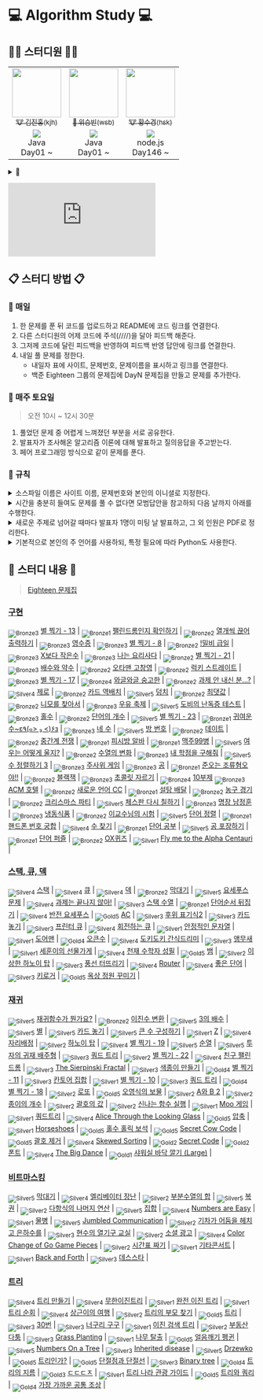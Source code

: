 # 💻 Algorithm Study 💻

## 👨‍💻 스터디원 👩‍💻
<table>
  <tr>
    <td align="center">
      <a href="https://github.com/deepredk">
        <img src="https://avatars.githubusercontent.com/u/33937365?v=4" width="100px;" alt=""/>
        <br />
        <sub>🐮 김진홍(kjh)</sub>
      </a>
    </td>
    <td align="center">
      <a href="https://github.com/Winning-Bean">
        <img src="https://avatars.githubusercontent.com/u/53260922?v=4" width="100px;" alt=""/>
        <br />
        <sub>🐯 위승빈(wsb)</sub>
      </a>
    </td>
    <td align="center">
      <a href="https://github.com/sukyeongh">
        <img src="https://avatars.githubusercontent.com/u/50071076?v=4" width="100px;" alt=""/>
        <br />
        <sub>🐮 황수경(hsk)</sub>
      </a>
    </td>
  </tr>
  <tr>
    <td align="center">
      <a href="https://solved.ac/deepred">
        <img src="http://mazassumnida.wtf/api/mini/generate_badge?boj=deepred">
      </a>
      <br />
      Java
      <br/>
      Day01 ~
    </td>
    <td align="center">
      <a href="https://solved.ac/wsb0722">
        <img src="http://mazassumnida.wtf/api/mini/generate_badge?boj=wsb0722">
      </a>
      <br />
      Java
      <br/>
      Day01 ~
    </td>
    <td align="center">
      <a href="https://solved.ac/hsk10271">
        <img src="http://mazassumnida.wtf/api/mini/generate_badge?boj=hsk10271">
      </a>
      <br />
      node.js
      <br/>
      Day146 ~ 
    </td>
  </tr>
</table>

<details>
<summary>🤝</summary>
  <table>
    <tr>
      <td align="center">
        <a href="https://github.com/jjklunicc">
          <img src="https://avatars.githubusercontent.com/u/55953594?v=4" width="100px;" alt=""/>
          <br />
          <sub>🐉 이예은(lye)</sub>
        </a>
      </td>
      <td align="center">
        <a href="https://github.com/cousim46">
          <img src="https://avatars.githubusercontent.com/u/67584874?v=4" width="100px;" alt=""/>
          <br />
          <sub>🐯 정회운(jhw)</sub>
        </a>
      </td>
    </tr>
    <tr>
      <td align="center">
        <a href="https://solved.ac/jjklunicc">
          <img src="http://mazassumnida.wtf/api/mini/generate_badge?boj=jjklunicc">
        </a>
        <br />
        C#
        <br/>
        Day01 ~ Day43
      </td>
      <td align="center">
        <a href="https://solved.ac/cousim46">
          <img src="http://mazassumnida.wtf/api/mini/generate_badge?boj=cousim46">
        </a>
        <br />
        Java
        <br/>
        Day01 ~ Day16
      </td>
    </tr>
  </table>
</details>

<embed src="https://bang9.github.io/static-d-day/?align=center&color=rgb%28255%2C132%2C58%29&format=day&prefix=%EC%8A%A4%ED%84%B0%EB%94%94&since=2020-12-27&suffix=%EC%A7%B8"></embed>

## 📋 스터디 방법 📋
### 📌 매일
1. 한 문제를 푼 뒤 코드를 업로드하고 README에 코드 링크를 연결한다.
2. 다른 스터디원의 어제 코드에 주석(////)을 달아 피드백 해준다.
3. 그저께 코드에 달린 피드백을 반영하여 피드백 반영 답안에 링크를 연결한다.
4. 내일 풀 문제를 정한다.
    * 내일자 표에 사이트, 문제번호, 문제이름을 표시하고 링크를 연결한다.
    * 백준 Eighteen 그룹의 문제집에 DayN 문제집을 만들고 문제를 추가한다.

### 📌 매주 토요일
> 오전 10시 ~ 12시 30분
1. 풀었던 문제 중 어렵게 느껴졌던 부분을 서로 공유한다.
2. 발표자가 조사해온 알고리즘 이론에 대해 발표하고 질의응답을 주고받는다.
3. 페어 프로그래밍 방식으로 같이 문제를 푼다.

### 📌 규칙
<details>
<summary>소스파일 이름은 사이트 이름, 문제번호와 본인의 이니셜로 지정한다.</summary>

* [백준](https://www.acmicpc.net) - 기본 알고리즘 문제 사이트
  * 기본 답안 : boj0000_hgd
  * 피드백 반영 답안 : boj0000_hgd_fb
  * 모범 답안 : boj0000_rank

</details>
<details>
<summary>시간을 충분히 들여도 문제를 풀 수 없다면 모범답안을 참고하되 다음 날까지 아래를 수행한다.</summary>

  1. 해당 소스코드 맨 위에 // 문제 실패 : 이유를 적는다.
      * 본인의 코드가 왜 안 됐는지를 이해한다.
      * 이해한대로 주석을 작성한다.
      * README의 답안에 *기울기*를 주어 링크한다.
  2. 모범 답안 맨 위에 // 문제 실패 - 모범 답안 을 적는다.
      * 모범 답안의 로직과 구현을 이해한다.
      * 이해한 로직과 구현을 각 줄의 주석으로 작성한다.
      * README의 피드백 반영 답안에 *기울기*를 주어 링크한다.

</details>

<details>
  <summary>새로운 주제로 넘어갈 때마다 발표자 1명이 미팅 날 발표하고, 그 외 인원은 PDF로 정리한다.</summary>
</details>

<details>
  <summary>기본적으로 본인의 주 언어를 사용하되, 특정 필요에 따라 Python도 사용한다.</summary>
</details>

## 📝 스터디 내용 📝
> [Eighteen 문제집](https://www.acmicpc.net/group/workbook/list/9797)

<!-- tier 리스트 S -->
[Unrated]: https://user-images.githubusercontent.com/33937365/126247607-85783912-c11a-4d50-ac36-8cc7dcb75cd2.png
[Bronze5]: https://user-images.githubusercontent.com/33937365/126247611-e362d727-17a4-4737-a232-5827e185ab7c.png
[Bronze4]: https://user-images.githubusercontent.com/33937365/126247612-89cbc675-e1d4-43a2-950b-1cb014dca697.png
[Bronze3]: https://user-images.githubusercontent.com/33937365/126247613-b8408610-7bc4-40f8-804f-a30a45ddbb68.png
[Bronze2]: https://user-images.githubusercontent.com/33937365/126247614-d85dc6ff-a520-4c00-82bd-eb593b156bd8.png
[Bronze1]: https://user-images.githubusercontent.com/33937365/126247616-04b2ab30-9891-4b7b-8cb4-38e99b97e834.png
[Silver5]: https://user-images.githubusercontent.com/33937365/126247618-38c5c905-672b-4d75-808e-8a7d45ea577d.png
[Silver4]: https://user-images.githubusercontent.com/33937365/126247620-ba2d1b96-b0aa-4b88-80c5-71569c69bbc3.png
[Silver3]: https://user-images.githubusercontent.com/33937365/126247621-1b55b7f4-3a79-4348-8a63-f00c1813853e.png
[Silver2]: https://user-images.githubusercontent.com/33937365/126247622-a83b30a9-6618-4593-b775-6f6730afd3f6.png
[Silver1]: https://user-images.githubusercontent.com/33937365/126247625-8d82f8ab-6f95-4ef8-a243-be31f548596e.png
[Gold5]: https://user-images.githubusercontent.com/33937365/126247627-2979d4d5-915a-4c4e-adb7-c171f9bafe28.png
[Gold4]: https://user-images.githubusercontent.com/33937365/126247629-b24e1e24-4579-450f-bc3c-f166361091dd.png
[Gold3]: https://user-images.githubusercontent.com/33937365/126247630-80fb15af-debc-451d-a937-6c9c6bfa693b.png
[Gold2]: https://user-images.githubusercontent.com/33937365/126247633-7112f6a6-57da-4d1d-953f-5414ba8ffc3d.png
[Gold1]: https://user-images.githubusercontent.com/33937365/126247635-42bd3af9-e129-4379-b44a-22d75de3def6.png
[Platinum5]: https://user-images.githubusercontent.com/33937365/126247636-763e3bc4-43a9-4724-8ce1-c2288aecb636.png
[Platinum4]: https://user-images.githubusercontent.com/33937365/126247637-af30d243-2771-4966-b0bb-0901b9fd4989.png
[Platinum3]: https://user-images.githubusercontent.com/33937365/126247640-cfd654db-86d8-42a9-8d1b-0f3494758330.png
[Platinum2]: https://user-images.githubusercontent.com/33937365/126247641-3e60e9a6-5116-4005-a87d-bfb59969c87a.png
[Platinum1]: https://user-images.githubusercontent.com/33937365/126247643-23bba5ac-52c4-442a-a88a-2eb8998f6446.png
[Diamond5]: https://user-images.githubusercontent.com/33937365/126247645-870445bf-25d9-45ce-9c07-a25949ffad21.png
[Diamond4]: https://user-images.githubusercontent.com/33937365/126247646-b2d7e328-c205-448d-a5bf-c6294c07edaa.png
[Diamond3]: https://user-images.githubusercontent.com/33937365/126247647-db568f94-882f-410c-bd1b-63d49c87623c.png
[Diamond2]: https://user-images.githubusercontent.com/33937365/126247648-52f92f07-0fb9-4b1d-a344-6e9b81d81044.png
[Diamond1]: https://user-images.githubusercontent.com/33937365/126247649-4d068f63-f5e1-40df-910e-dceeb2b7de99.png
[Ruby5]: https://user-images.githubusercontent.com/33937365/126247652-94013ea7-9a96-4068-b922-01535c85801d.png
[Ruby4]: https://user-images.githubusercontent.com/33937365/126247655-a10f7077-6341-416e-938c-b500b7022aca.png
[Ruby3]: https://user-images.githubusercontent.com/33937365/126247656-d0e16a36-5080-4585-a465-4e4f5302beef.png
[Ruby2]: https://user-images.githubusercontent.com/33937365/126247659-1d249660-02a2-4a95-966f-074f99df70fe.png
[Ruby1]: https://user-images.githubusercontent.com/33937365/126247660-8e0d236d-eaef-42b3-8983-28f9e6c94ff9.png
<!-- tier 리스트 E -->

### [구현](https://github.com/deepredk/BCU_Algorithm_Study/tree/main/Study1%20-%20Implementation)
<sub>![Bronze3]</sub> [별 찍기 - 13](https://www.acmicpc.net/problem/2523) |
<sub>![Bronze1]</sub> [팰린드롬인지 확인하기](https://www.acmicpc.net/problem/10988) |
<sub>![Bronze2]</sub> [열개씩 끊어 출력하기](https://www.acmicpc.net/problem/11721) |
<sub>![Bronze3]</sub> [영수증](https://www.acmicpc.net/problem/5565) |
<sub>![Bronze3]</sub> [별 찍기 - 8](https://www.acmicpc.net/problem/2445) |
<sub>![Bronze2]</sub> [!밀비 급일](https://www.acmicpc.net/problem/11365) |
<sub>![Bronze3]</sub> [X보다 작은수](https://www.acmicpc.net/problem/10871) |
<sub>![Bronze3]</sub> [나는 요리사다](https://www.acmicpc.net/problem/2953) |
<sub>![Bronze2]</sub> [별 찍기 - 21](https://www.acmicpc.net/problem/10996) |
<sub>![Bronze3]</sub> [배수와 약수](https://www.acmicpc.net/problem/5086) |
<sub>![Bronze2]</sub> [오타맨 고창영](https://www.acmicpc.net/problem/2711) |
<sub>![Bronze2]</sub> [럭키 스트레이트](https://www.acmicpc.net/problem/18406) |
<sub>![Bronze3]</sub> [별 찍기 - 17](https://www.acmicpc.net/problem/10992) |
<sub>![Bronze4]</sub> [와글와글 숭고한](https://www.acmicpc.net/problem/17388) |
<sub>![Bronze2]</sub> [과제 안 내신 분...?](https://www.acmicpc.net/problem/5597) |
<sub>![Silver4]</sub> [제로](https://www.acmicpc.net/problem/10773) |
<sub>![Bronze2]</sub> [카드 역배치](https://www.acmicpc.net/problem/10804) |
<sub>![Silver5]</sub> [덩치](https://www.acmicpc.net/problem/7568) |
<sub>![Bronze2]</sub> [최댓값](https://www.acmicpc.net/problem/2562) |
<sub>![Bronze2]</sub> [니모를 찾아서](https://www.acmicpc.net/problem/10173) |
<sub>![Bronze3]</sub> [우유 축제](https://www.acmicpc.net/problem/14720) |
<sub>![Silver5]</sub> [도비의 난독증 테스트](https://www.acmicpc.net/problem/2204) |
<sub>![Bronze3]</sub> [홀수](https://www.acmicpc.net/problem/2576) |
<sub>![Bronze2]</sub> [단어의 개수](https://www.acmicpc.net/problem/1152) |
<sub>![Silver5]</sub> [별 찍기 - 23](https://www.acmicpc.net/problem/13015) |
<sub>![Bronze1]</sub> [귀여운 수~ε٩(๑> ₃ <)۶з](https://www.acmicpc.net/problem/17294) |
<sub>![Bronze3]</sub> [네 수](https://www.acmicpc.net/problem/10824) |
<sub>![Silver5]</sub> [방 번호](https://www.acmicpc.net/problem/1475) |
<sub>![Bronze2]</sub> [데이트](https://www.acmicpc.net/problem/1296) |
<sub>![Bronze2]</sub> [중간계 전쟁](https://www.acmicpc.net/problem/4435) |
<sub>![Bronze1]</sub> [피시방 알바](https://www.acmicpc.net/problem/1453) |
<sub>![Bronze1]</sub> [맥주99병](https://www.acmicpc.net/problem/17293) |
<sub>![Silver5]</sub> [여우는 어떻게 울지?](https://www.acmicpc.net/problem/9536) |
<sub>![Bronze2]</sub> [수열의 변화](https://www.acmicpc.net/problem/1551) |
<sub>![Bronze3]</sub> [내 학점을 구해줘](https://www.acmicpc.net/problem/10984) |
<sub>![Silver5]</sub> [수 정렬하기 3](https://www.acmicpc.net/problem/10989) |
<sub>![Bronze3]</sub> [주사위 게임](https://www.acmicpc.net/problem/10103) |
<sub>![Bronze3]</sub> [공](https://www.acmicpc.net/problem/1547) |
<sub>![Bronze1]</sub> [준오는 조류혐오야!!](https://www.acmicpc.net/problem/14647) |
<sub>![Bronze2]</sub> [블랙잭](https://www.acmicpc.net/problem/2798) |
<sub>![Bronze3]</sub> [초콜릿 자르기](https://www.acmicpc.net/problem/2163) |
<sub>![Bronze4]</sub> [10부제](https://www.acmicpc.net/problem/10797)
<sub>![Bronze3]</sub> [ACM 호텔](https://www.acmicpc.net/problem/10250) |
<sub>![Bronze2]</sub> [새로운 언어 CC](https://www.acmicpc.net/problem/19945) |
<sub>![Bronze1]</sub> [설탕 배달](https://www.acmicpc.net/problem/2839) |
<sub>![Bronze2]</sub> [농구 경기](https://www.acmicpc.net/problem/1159) |
<sub>![Bronze2]</sub> [크리스마스 파티](https://www.acmicpc.net/problem/10708) |
<sub>![Silver5]</sub> [체스판 다시 칠하기](https://www.acmicpc.net/problem/1018) |
<sub>![Bronze3]</sub> [명장 남정훈](https://www.acmicpc.net/problem/15734) |
<sub>![Bronze3]</sub> [냉동식품](https://www.acmicpc.net/problem/14625) |
<sub>![Bronze2]</sub> [이교수님의 시험](https://www.acmicpc.net/problem/10874) |
<sub>![Silver5]</sub> [단어 정렬](https://www.acmicpc.net/problem/1181) |
<sub>![Bronze1]</sub> [핸드폰 번호 궁합](https://www.acmicpc.net/problem/17202) |
<sub>![Silver4]</sub> [수 찾기](https://www.acmicpc.net/problem/1920) |
<sub>![Bronze1]</sub> [단어 공부](https://www.acmicpc.net/problem/1157) |
<sub>![Silver5]</sub> [공 포장하기](https://www.acmicpc.net/problem/12981) |
<sub>![Bronze1]</sub> [단어 퍼즐](https://www.acmicpc.net/problem/9946) |
<sub>![Bronze2]</sub> [OX퀴즈](https://www.acmicpc.net/problem/8958) |
<sub>![Silver1]</sub> [Fly me to the Alpha Centauri](https://www.acmicpc.net/problem/1011) |

### [스택, 큐, 덱](https://github.com/deepredk/BCU_Algorithm_Study/tree/main/Study2%20-%20Stack%2C%20Queue%2C%20Deque)
<sub>![Silver4]</sub> [스택](https://www.acmicpc.net/problem/10828) |
<sub>![Silver4]</sub> [큐](https://www.acmicpc.net/problem/10845) |
<sub>![Silver4]</sub> [덱](https://www.acmicpc.net/problem/10866) |
<sub>![Bronze2]</sub> [막대기](https://www.acmicpc.net/problem/17608) |
<sub>![Silver5]</sub> [요세푸스 문제](https://www.acmicpc.net/problem/1158) |
<sub>![Silver4]</sub> [과제는 끝나지 않아!](https://www.acmicpc.net/problem/17952) |
<sub>![Silver3]</sub> [스택 수열](https://www.acmicpc.net/problem/1874) |
<sub>![Bronze1]</sub> [단어순서 뒤집기](https://www.acmicpc.net/problem/12605) |
<sub>![Silver4]</sub> [반전 요세푸스](https://www.acmicpc.net/problem/20301) |
<sub>![Gold5]</sub> [AC](https://www.acmicpc.net/problem/5430) |
<sub>![Silver3]</sub> [후위 표기식2](https://www.acmicpc.net/problem/1935) |
<sub>![Silver3]</sub> [카드 놓기](https://www.acmicpc.net/problem/18115) |
<sub>![Silver3]</sub> [프린터 큐](https://www.acmicpc.net/problem/1966) |
<sub>![Silver4]</sub> [회전하는 큐](https://www.acmicpc.net/problem/1021) |
<sub>![Silver1]</sub> [안정적인 문자열](https://www.acmicpc.net/problem/4889) |
<sub>![Silver1]</sub> [도어맨](https://www.acmicpc.net/problem/5002) |
<sub>![Gold4]</sub> [오큰수](https://www.acmicpc.net/problem/17298) |
<sub>![Silver4]</sub> [도키도키 간식드리미](https://www.acmicpc.net/problem/12789) |
<sub>![Silver3]</sub> [앵무새](https://www.acmicpc.net/problem/14713) |
<sub>![Silver1]</sub> [세훈이의 선물가게](https://www.acmicpc.net/problem/17225) |
<sub>![Silver4]</sub> [천재 수학자 성필](https://www.acmicpc.net/problem/15815) |
<sub>![Gold5]</sub> [뱀](https://www.acmicpc.net/problem/3190) |
<sub>![Silver2]</sub> [이상한 하노이 탑](https://www.acmicpc.net/problem/15500) |
<sub>![Silver3]</sub> [풍선 터뜨리기](https://www.acmicpc.net/problem/2346) |
<sub>![Silver4]</sub> [Router](https://www.acmicpc.net/problem/15828) |
<sub>![Silver4]</sub> [좋은 단어](https://www.acmicpc.net/problem/3986) |
<sub>![Silver3]</sub> [키로거](https://www.acmicpc.net/problem/5397) |
<sub>![Gold5]</sub> [옥상 정원 꾸미기](https://www.acmicpc.net/problem/6198) |

### [재귀](https://github.com/deepredk/BCU_Algorithm_Study/tree/main/Study3%20-%20Recursion)
<sub>![Silver5]</sub> [재귀함수가 뭔가요?](https://www.acmicpc.net/problem/17478) |
<sub>![Bronze2]</sub> [이진수 변환](https://www.acmicpc.net/problem/10829) |
<sub>![Silver5]</sub> [3의 배수](https://www.acmicpc.net/problem/1769) |
<sub>![Silver5]</sub> [별](https://www.acmicpc.net/problem/16505) |
<sub>![Silver5]</sub> [카드 놓기](https://www.acmicpc.net/problem/5568) |
<sub>![Silver5]</sub> [큰 수 구성하기](https://www.acmicpc.net/problem/18511) |
<sub>![Silver1]</sub> [Z](https://www.acmicpc.net/problem/1074) |
<sub>![Silver4]</sub> [자리배정](https://www.acmicpc.net/problem/10157) |
<sub>![Silver2]</sub> [하노이 탑](https://www.acmicpc.net/problem/1914) |
<sub>![Silver4]</sub> [별 찍기 - 19](https://www.acmicpc.net/problem/10994) |
<sub>![Silver5]</sub> [순열](https://www.acmicpc.net/problem/9742) |
<sub>![Silver5]</sub> [투자의 귀재 배주형](https://www.acmicpc.net/problem/19947) |
<sub>![Silver3]</sub> [쿼드 트리](https://www.acmicpc.net/problem/6576) |
<sub>![Silver2]</sub> [별 찍기 - 22](https://www.acmicpc.net/problem/10997) |
<sub>![Silver4]</sub> [친구 팰린드롬](https://www.acmicpc.net/problem/15270) |
<sub>![Silver3]</sub> [The Sierpinski Fractal](https://www.acmicpc.net/problem/6555) |
<sub>![Silver3]</sub> [색종이 만들기](https://www.acmicpc.net/problem/2630) |
<sub>![Gold4]</sub> [별 찍기 - 11](https://www.acmicpc.net/problem/2448) |
<sub>![Silver3]</sub> [칸토어 집합](https://www.acmicpc.net/problem/4779) |
<sub>![Silver1]</sub> [별 찍기 - 10](https://www.acmicpc.net/problem/2447) |
<sub>![Silver3]</sub> [쿼드 트리](https://www.acmicpc.net/problem/6580) |
<sub>![Gold4]</sub> [별 찍기 - 18](https://www.acmicpc.net/problem/10993) |
<sub>![Silver2]</sub> [로또](https://www.acmicpc.net/problem/6603) |
<sub>![Gold5]</sub> [오영식의 보물](https://www.acmicpc.net/problem/1631) |
<sub>![Silver2]</sub> [A와 B 2](https://www.acmicpc.net/problem/12919) |
<sub>![Silver2]</sub> [종이의 개수](https://www.acmicpc.net/problem/1780) |
<sub>![Silver2]</sub> [괄호의 값](https://www.acmicpc.net/problem/2504) |
<sub>![Silver2]</sub> [신나는 함수 실행](https://www.acmicpc.net/problem/9184) |
<sub>![Silver1]</sub> [Moo 게임](https://www.acmicpc.net/problem/5904) |
<sub>![Silver1]</sub> [쿼드트리](https://www.acmicpc.net/problem/1992) |
<sub>![Silver4]</sub> [Alice Through the Looking Glass](https://www.acmicpc.net/problem/6785) |
<sub>![Gold5]</sub> [압축](https://www.acmicpc.net/problem/1662) |
<sub>![Silver1]</sub> [Horseshoes](https://www.acmicpc.net/problem/5876) |
<sub>![Gold5]</sub> [홀수 홀릭 보석](https://www.acmicpc.net/problem/20164) |
<sub>![Gold5]</sub> [Secret Cow Code](https://www.acmicpc.net/problem/14454) |
<sub>![Gold5]</sub> [괄호 제거](https://www.acmicpc.net/problem/2800) |
<sub>![Silver4]</sub> [Skewed Sorting](https://www.acmicpc.net/problem/5985) |
<sub>![Gold2]</sub> [Secret Code](https://www.acmicpc.net/problem/9994) |
<sub>![Gold2]</sub> [폰트](https://www.acmicpc.net/problem/9997) |
<sub>![Silver4]</sub> [The Big Dance](https://www.acmicpc.net/problem/6012) |
<sub>![Gold1]</sub> [샤워실 바닥 깔기 (Large)](https://www.acmicpc.net/problem/14601) |

### [비트마스킹](https://github.com/deepredk/BCU_Algorithm_Study/tree/main/Study4%20-%20Bitmask)
<sub>![Silver5]</sub> [막대기](https://www.acmicpc.net/problem/1094) |
<sub>![Silver4]</sub> [엘리베이터 장난](https://www.acmicpc.net/problem/14936) |
<sub>![Silver2]</sub> [부분수열의 합](https://www.acmicpc.net/problem/1182) |
<sub>![Silver5]</sub> [복권](https://www.acmicpc.net/problem/1359) |
<sub>![Silver2]</sub> [다항식의 나머지 연산](https://www.acmicpc.net/problem/7345) |
<sub>![Silver5]</sub> [집합](https://www.acmicpc.net/problem/11723) |
<sub>![Silver4]</sub> [Numbers are Easy](https://www.acmicpc.net/problem/11322) |
<sub>![Silver1]</sub> [물병](https://www.acmicpc.net/problem/1052) |
<sub>![Silver5]</sub> [Jumbled Communication](https://www.acmicpc.net/problem/11675) |
<sub>![Silver2]</sub> [기차가 어둠을 헤치고 은하수를](https://www.acmicpc.net/problem/15787) |
<sub>![Silver3]</sub> [현수의 열기구 교실](https://www.acmicpc.net/problem/13915) |
<sub>![Silver2]</sub> [소셜 광고](https://www.acmicpc.net/problem/9335) |
<sub>![Silver4]</sub> [Color Change of Go Game Pieces](https://www.acmicpc.net/problem/9819) |
<sub>![Silver2]</sub> [시간표 짜기](https://www.acmicpc.net/problem/14569) |
<sub>![Silver1]</sub> [기타콘서트](https://www.acmicpc.net/problem/1497) |
<sub>![Silver1]</sub> [Back and Forth](https://www.acmicpc.net/problem/16771) |
<sub>![Silver3]</sub> [데스스타](https://www.acmicpc.net/problem/11811) |

### [트리](https://github.com/deepredk/BCU_Algorithm_Study/tree/main/Study5%20-%20Tree)
<sub>![Silver4]</sub> [트리 만들기](https://www.acmicpc.net/problem/14244) |
<sub>![Silver4]</sub> [무한이진트리](https://www.acmicpc.net/problem/2078) |
<sub>![Silver1]</sub> [완전 이진 트리](https://www.acmicpc.net/problem/9934) |
<sub>![Silver1]</sub> [트리 순회](https://www.acmicpc.net/problem/1991) |
<sub>![Silver4]</sub> [상근이의 여행](https://www.acmicpc.net/problem/9372) |
<sub>![Silver2]</sub> [트리의 부모 찾기](https://www.acmicpc.net/problem/11725) |
<sub>![Gold5]</sub> [트리](https://www.acmicpc.net/problem/1068) |
<sub>![Silver3]</sub> [30번](https://www.acmicpc.net/problem/13116) |
<sub>![Silver3]</sub> [너구리 구구](https://www.acmicpc.net/problem/18126) |
<sub>![Silver1]</sub> [이진 검색 트리](https://www.acmicpc.net/problem/5639) |
<sub>![Silver2]</sub> [부동산 다툼](https://www.acmicpc.net/problem/20364) |
<sub>![Silver3]</sub> [Grass Planting](https://www.acmicpc.net/problem/17024) |
<sub>![Silver1]</sub> [나무 탈출](https://www.acmicpc.net/problem/15900) |
<sub>![Gold5]</sub> [얼음깨기 펭귄](https://www.acmicpc.net/problem/21738) |
<sub>![Silver5]</sub> [Numbers On a Tree](https://www.acmicpc.net/problem/11203) |
<sub>![Silver3]</sub> [Inherited disease](https://www.acmicpc.net/problem/10897) |
<sub>![Silver5]</sub> [Drzewko](https://www.acmicpc.net/problem/8680) |
<sub>![Gold5]</sub> [트리인가?](https://www.acmicpc.net/problem/6416) |
<sub>![Gold5]</sub> [단절점과 단절선](https://www.acmicpc.net/problem/14675) |
<sub>![Silver3]</sub> [Binary tree](https://www.acmicpc.net/problem/13237) |
<sub>![Gold4]</sub> [트리의 지름](https://www.acmicpc.net/problem/1967) |
<sub>![Gold3]</sub> [ㄷㄷㄷㅈ](https://www.acmicpc.net/problem/19535) |
<sub>![Silver1]</sub> [트리 나라 관광 가이드](https://www.acmicpc.net/problem/15805) |
<sub>![Gold5]</sub> [트리와 쿼리](https://www.acmicpc.net/problem/15681) |
<sub>![Gold4]</sub> [가장 가까운 공통 조상](https://www.acmicpc.net/problem/3584) |